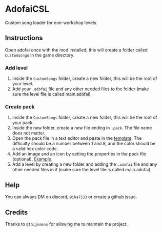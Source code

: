 # AdofaiCSL

Custom song loader for non-workshop levels.

## Instructions

Open adofai once with the mod installed, this will create a folder called `CustomSongs` in the game directory.

### Add level

1. Inside the `CustomSongs` folder, create a new folder, this will be the root of your level.
2. Add your `.adofai` file and any other needed files to the folder (make sure the level file is called main.adofai)

### Create pack

1. Inside the `CustomSongs` folder, create a new folder, this will be the root of your pack.
2. Inside the new folder, create a new file ending in `.pack`. The file name does not matter.
3. Open the pack file in a text editor and paste in the [template](https://pastebin.com/raw/GRd0zAJk). The difficulty should be a number between 1 and 8, and the color should be a valid hex color code.
4. Add an image and an icon by setting the properties in the pack file (optional). [Example](https://pastebin.com/raw/9GBX2TDB).
5. Add a level by creating a new folder and adding the `.adofai` file and any other needed files in it (make sure the level file is called main.adofai)

## Help

You can always DM on discord, `@ika7533` or create a github issue.

## Credits

Thanks to `@thijnmens` for allowing me to maintain the project.
